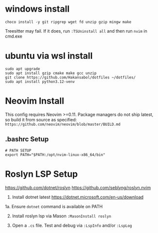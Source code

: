 # windows install 
```
choco install -y git ripgrep wget fd unzip gzip mingw make
```

Treesitter may fail. If it does, run `:TSUninstall all` and then run `nvim` in cmd.exe

# ubuntu via wsl install
```
sudo apt upgrade
sudo apt install gzip cmake make gcc unzip
git clone https://github.com/Hakansabol/dotfiles ~/dotfiles/
sudo apt install python3.12-venv
```

# Neovim Install
This config requires Neovim >=0.11.
Package managers do not ship latest, so build it from source as specified:
```https://github.com/neovim/neovim/blob/master/BUILD.md```

## .bashrc Setup
```
# PATH SETUP
export PATH="$PATH:/opt/nvim-linux-x86_64/bin"
```

# Roslyn LSP Setup
https://github.com/dotnet/roslyn
https://github.com/seblyng/roslyn.nvim

1. Install dotnet latest
https://dotnet.microsoft.com/en-us/download

1a. Ensure `dotnet` command is available on PATH

2. Install roslyn lsp via Mason
```:MasonInstall roslyn```

3. Open a `.cs` file. Test and debug via `:LspInfo` and/or `:LspLog`
